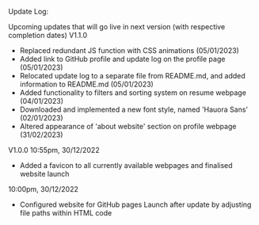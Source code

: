 Update Log:


  Upcoming updates that will go live in next version (with respective completion dates)
  V1.1.0
  - Replaced redundant JS function with CSS animations (05/01/2023)
  - Added link to GitHub profile and update log on the profile page (05/01/2023)
  - Relocated update log to a separate file from README.md, and added information to README.md (05/01/2023)
  - Added functionality to filters and sorting system on resume webpage (04/01/2023)
  - Downloaded and implemented a new font style, named 'Hauora Sans' (02/01/2023)
  - Altered appearance of 'about website' section on profile webpage (31/02/2023)


  V1.0.0
  10:55pm, 30/12/2022
  - Added a favicon to all currently available webpages and finalised website launch


  10:00pm, 30/12/2022
  - Configured website for GitHub pages Launch after update by adjusting file paths within HTML code
